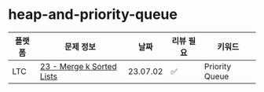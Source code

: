 # heap-and-priority-queue
| 플랫폼 | 문제 정보 | 날짜       | 리뷰 필요 | 키워드   |
|-----|-----|----------|-------|-------|
| LTC | [23 - Merge k Sorted Lists](https://leetcode.com/problems/merge-k-sorted-lists/) | 23.07.02 | ✅     | Priority Queue |
